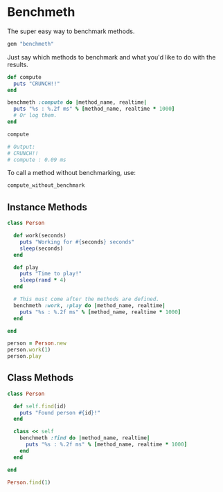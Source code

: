 # Benchmeth

The super easy way to benchmark methods.

```ruby
gem "benchmeth"
```

Just say which methods to benchmark and what you'd like to do with the results.

```ruby
def compute
  puts "CRUNCH!!"
end

benchmeth :compute do |method_name, realtime|
  puts "%s : %.2f ms" % [method_name, realtime * 1000]
  # Or log them.
end

compute

# Output:
# CRUNCH!!
# compute : 0.09 ms
```

To call a method without benchmarking, use:

```ruby
compute_without_benchmark
```

## Instance Methods

```ruby
class Person

  def work(seconds)
    puts "Working for #{seconds} seconds"
    sleep(seconds)
  end

  def play
    puts "Time to play!"
    sleep(rand * 4)
  end

  # This must come after the methods are defined.
  benchmeth :work, :play do |method_name, realtime|
    puts "%s : %.2f ms" % [method_name, realtime * 1000]
  end

end

person = Person.new
person.work(1)
person.play
```

## Class Methods

```ruby
class Person

  def self.find(id)
    puts "Found person #{id}!"
  end

  class << self
    benchmeth :find do |method_name, realtime|
      puts "%s : %.2f ms" % [method_name, realtime * 1000]
    end
  end

end

Person.find(1)
```
